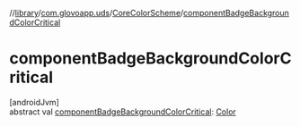 //[library](../../../index.md)/[com.glovoapp.uds](../index.md)/[CoreColorScheme](index.md)/[componentBadgeBackgroundColorCritical](component-badge-background-color-critical.md)

# componentBadgeBackgroundColorCritical

[androidJvm]\
abstract val [componentBadgeBackgroundColorCritical](component-badge-background-color-critical.md): [Color](https://developer.android.com/reference/kotlin/androidx/compose/ui/graphics/Color.html)
